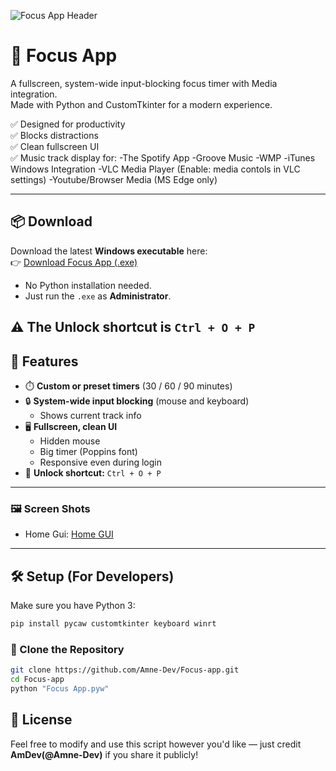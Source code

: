 ![Focus App Header](https://github.com/user-attachments/assets/c380500e-3ff3-4d86-9429-e98cdbcc4f8d)

# 🎯 Focus App 

A fullscreen, system-wide input-blocking focus timer with Media integration.  
Made with Python and CustomTkinter for a modern experience.  

✅ Designed for productivity  
✅ Blocks distractions  
✅ Clean fullscreen UI  
✅ Music track display for:
        -The Spotify App
        -Groove Music
        -WMP
        -iTunes Windows Integration
        -VLC Media Player (Enable: media contols in VLC settings)
        -Youtube/Browser Media (MS Edge only)


---

## 📦 Download

Download the latest **Windows executable** here:  
👉 [Download Focus App (.exe)](https://github.com/Amne-Dev/Focus-app/releases/latest/download/Focus.App.exe)

- No Python installation needed.
- Just run the `.exe` as **Administrator**.

⚠ The Unlock shortcut is `Ctrl + O + P`
---

## 🔧 Features

- ⏱️ **Custom or preset timers** (30 / 60 / 90 minutes)
- 🔒 **System-wide input blocking** (mouse and keyboard)
  - Shows current track info
- 🖥️ **Fullscreen, clean UI**
  - Hidden mouse
  - Big timer (Poppins font)
  - Responsive even during login
- 🔐 **Unlock shortcut:** `Ctrl + O + P`

---
### 🖼 Screen Shots
- Home Gui:
[Home GUI](https://github.com/user-attachments/assets/83f74915-be44-47c3-9cc1-7f7d42d9fd05)
---
## 🛠️ Setup (For Developers)
Make sure you have Python 3:
```bash
pip install pycaw customtkinter keyboard winrt
```
### 🔁 Clone the Repository

```bash
git clone https://github.com/Amne-Dev/Focus-app.git
cd Focus-app
python "Focus App.pyw"
```

## 📄 License 
Feel free to modify and use this script however you'd like — just credit **AmDev(@Amne-Dev)** if you share it publicly!
